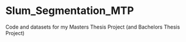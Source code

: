 # Slum_Segmentation_MTP
Code and datasets for my Masters Thesis Project (and Bachelors Thesis Project)
